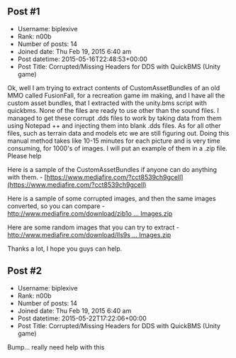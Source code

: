 ## Post #1
- Username: biplexive
- Rank: n00b
- Number of posts: 14
- Joined date: Thu Feb 19, 2015 6:40 am
- Post datetime: 2015-05-16T22:48:53+00:00
- Post Title: Corrupted/Missing Headers for DDS with QuickBMS (Unity game)

Ok, well I am trying to extract contents of CustomAssetBundles of an old MMO called FusionFall, for a recreation game im making, and I have all the custom asset bundles, that I extracted with the unity.bms script with quickbms. None of the files are ready to use other than the sound files. I managed to get these corrupt .dds files to work by taking data from them using Notepad ++ and injecting them into blank .dds files. As for all other files, such as terrain data and models etc we are still figuring out. Doing this manual method takes like 10-15 minutes for each picture and is very time consuming, for 1000's of images. I will put an example of them in a .zip file. Please help 

Here is a sample of the CustomAssetBundles if anyone can do anything with them. - [https://www.mediafire.com/?cct8539ch9gcell](https://www.mediafire.com/?cct8539ch9gcell)

Here is a sample of some corrupted images, and then the same images converted, so you can compare - [http://www.mediafire.com/download/zib1o ... Images.zip](http://www.mediafire.com/download/zib1ozj30hmay7h/CorruptedANDConvertedImages.zip)

Here are some random images that you can try to extract - [http://www.mediafire.com/download/lls9s ... Images.zip](http://www.mediafire.com/download/lls9spsp3yy807v/Corrupted_Icon_Images.zip)

Thanks a lot, I hope you guys can help.
## Post #2
- Username: biplexive
- Rank: n00b
- Number of posts: 14
- Joined date: Thu Feb 19, 2015 6:40 am
- Post datetime: 2015-05-22T17:22:06+00:00
- Post Title: Corrupted/Missing Headers for DDS with QuickBMS (Unity game)

Bump... really need help with this
